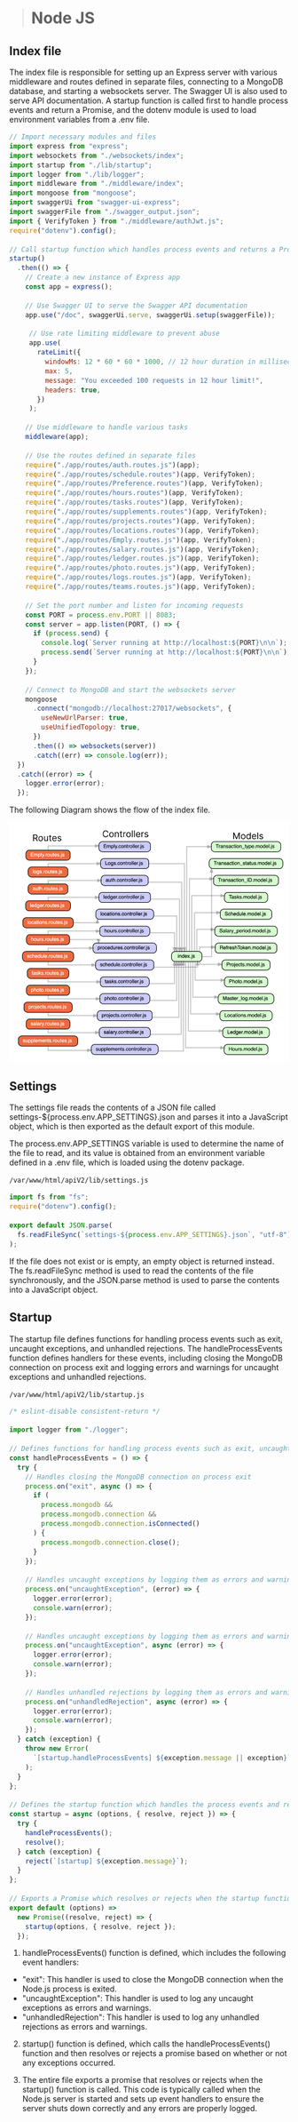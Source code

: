 > # Node JS

## Index file

The index file is responsible for setting up an Express server with various middleware and routes defined in separate files, connecting to a MongoDB database, and starting a websockets server. The Swagger UI is also used to serve API documentation. A startup function is called first to handle process events and return a Promise, and the dotenv module is used to load environment variables from a .env file.

```js
// Import necessary modules and files
import express from "express";
import websockets from "./websockets/index";
import startup from "./lib/startup";
import logger from "./lib/logger";
import middleware from "./middleware/index";
import mongoose from "mongoose";
import swaggerUi from "swagger-ui-express";
import swaggerFile from "./swagger_output.json";
import { VerifyToken } from "./middleware/authJwt.js";
require("dotenv").config();

// Call startup function which handles process events and returns a Promise
startup()
  .then(() => {
    // Create a new instance of Express app
    const app = express();

    // Use Swagger UI to serve the Swagger API documentation
    app.use("/doc", swaggerUi.serve, swaggerUi.setup(swaggerFile));

     // Use rate limiting middleware to prevent abuse
     app.use(
       rateLimit({
         windowMs: 12 * 60 * 60 * 1000, // 12 hour duration in milliseconds
         max: 5,
         message: "You exceeded 100 requests in 12 hour limit!",
         headers: true,
       })
     );

    // Use middleware to handle various tasks
    middleware(app);

    // Use the routes defined in separate files
    require("./app/routes/auth.routes.js")(app);
    require("./app/routes/schedule.routes")(app, VerifyToken);
    require("./app/routes/Preference.routes")(app, VerifyToken);
    require("./app/routes/hours.routes")(app, VerifyToken);
    require("./app/routes/tasks.routes")(app, VerifyToken);
    require("./app/routes/supplements.routes")(app, VerifyToken);
    require("./app/routes/projects.routes")(app, VerifyToken);
    require("./app/routes/locations.routes")(app, VerifyToken);
    require("./app/routes/Emply.routes.js")(app, VerifyToken);
    require("./app/routes/salary.routes.js")(app, VerifyToken);
    require("./app/routes/ledger.routes.js")(app, VerifyToken);
    require("./app/routes/photo.routes.js")(app, VerifyToken);
    require("./app/routes/logs.routes.js")(app, VerifyToken);
    require("./app/routes/teams.routes.js")(app, VerifyToken);

    // Set the port number and listen for incoming requests
    const PORT = process.env.PORT || 8083;
    const server = app.listen(PORT, () => {
      if (process.send) {
        console.log(`Server running at http://localhost:${PORT}\n\n`);
        process.send(`Server running at http://localhost:${PORT}\n\n`);
      }
    });

    // Connect to MongoDB and start the websockets server
    mongoose
      .connect("mongodb://localhost:27017/websockets", {
        useNewUrlParser: true,
        useUnifiedTopology: true,
      })
      .then(() => websockets(server))
      .catch((err) => console.log(err));
  })
  .catch((error) => {
    logger.error(error);
  });
```

The following Diagram shows the flow of the index file.

![Database ERD](../../../../../images/REST.png "Database ERD")


## Settings

The settings file reads the contents of a JSON file called settings-${process.env.APP_SETTINGS}.json and parses it into a JavaScript object, which is then exported as the default export of this module.

The process.env.APP_SETTINGS variable is used to determine the name of the file to read, and its value is obtained from an environment variable defined in a .env file, which is loaded using the dotenv package.

`/var/www/html/apiV2/lib/settings.js`

```js
import fs from "fs";
require("dotenv").config();

export default JSON.parse(
  fs.readFileSync(`settings-${process.env.APP_SETTINGS}.json`, "utf-8") || "{}"
);
```

If the file does not exist or is empty, an empty object is returned instead. The fs.readFileSync method is used to read the contents of the file synchronously, and the JSON.parse method is used to parse the contents into a JavaScript object.

## Startup

The startup file defines functions for handling process events such as exit, uncaught exceptions, and unhandled rejections. The handleProcessEvents function defines handlers for these events, including closing the MongoDB connection on process exit and logging errors and warnings for uncaught exceptions and unhandled rejections.

`/var/www/html/apiV2/lib/startup.js`

```js
/* eslint-disable consistent-return */

import logger from "./logger";

// Defines functions for handling process events such as exit, uncaught exceptions and unhandled rejections
const handleProcessEvents = () => {
  try {
    // Handles closing the MongoDB connection on process exit
    process.on("exit", async () => {
      if (
        process.mongodb &&
        process.mongodb.connection &&
        process.mongodb.connection.isConnected()
      ) {
        process.mongodb.connection.close();
      }
    });

    // Handles uncaught exceptions by logging them as errors and warnings
    process.on("uncaughtException", (error) => {
      logger.error(error);
      console.warn(error);
    });

    // Handles uncaught exceptions by logging them as errors and warnings
    process.on("uncaughtException", async (error) => {
      logger.error(error);
      console.warn(error);
    });

    // Handles unhandled rejections by logging them as errors and warnings
    process.on("unhandledRejection", async (error) => {
      logger.error(error);
      console.warn(error);
    });
  } catch (exception) {
    throw new Error(
      `[startup.handleProcessEvents] ${exception.message || exception}`
    );
  }
};

// Defines the startup function which handles the process events and resolves or rejects a Promise
const startup = async (options, { resolve, reject }) => {
  try {
    handleProcessEvents();
    resolve();
  } catch (exception) {
    reject(`[startup] ${exception.message}`);
  }
};

// Exports a Promise which resolves or rejects when the startup function is called
export default (options) =>
  new Promise((resolve, reject) => {
    startup(options, { resolve, reject });
  });
```

1. handleProcessEvents() function is defined, which includes the following event handlers:

- "exit": This handler is used to close the MongoDB connection when the Node.js process is exited.
- "uncaughtException": This handler is used to log any uncaught exceptions as errors and warnings.
- "unhandledRejection": This handler is used to log any unhandled rejections as errors and warnings.

2. startup() function is defined, which calls the handleProcessEvents() function and then resolves or rejects a promise based on whether or not any exceptions occurred.

3. The entire file exports a promise that resolves or rejects when the startup() function is called. This code is typically called when the Node.js server is started and sets up event handlers to ensure the server shuts down correctly and any errors are properly logged.
